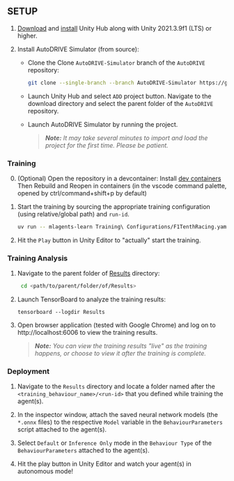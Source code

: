 ## SETUP

1. [Download](https://unity.com/download) and [install](https://docs.unity3d.com/hub/manual/InstallHub.html) Unity Hub along with Unity 2021.3.9f1 (LTS) or higher.

2. Install AutoDRIVE Simulator (from source):
     
    - Clone the Clone `AutoDRIVE-Simulator` branch of the `AutoDRIVE` repository:
    
      ```bash
      git clone --single-branch --branch AutoDRIVE-Simulator https://github.com/Tinker-Twins/AutoDRIVE.git
      ```
    - Launch Unity Hub and select `ADD` project button. Navigate to the download directory and select the parent folder of the `AutoDRIVE` repository.
  
    - Launch AutoDRIVE Simulator by running the project.
      > ***Note:*** *It may take several minutes to import and load the project for the first time. Please be patient.*

### Training
0. (Optional) Open the repository in a devcontainer:
  Install [dev containers](https://marketplace.visualstudio.com/items?itemName=ms-vscode-remote.remote-containers)
  Then Rebuild and Reopen in containers (in the vscode command palette, opened by ctrl/command+shift+p by default)

1. Start the training by sourcing the appropriate training configuration (using relative/global path) and `run-id`.
  
    ```bash
    uv run -- mlagents-learn Training\ Configurations/F1TenthRacing.yaml --run-id=run1
    ```

2. Hit the `Play` button in Unity Editor to "actually" start the training.

### Training Analysis

1. Navigate to the parent folder of [Results](https://github.com/Tinker-Twins/Computing-and-Simulation-for-Autonomy/tree/main/Project%20Workspace/Results) directory:
   
   ```bash
    cd <path/to/parent/folder/of/Results>
    ```

2. Launch TensorBoard to analyze the training results:
   
   ```
   tensorboard --logdir Results
   ```

3. Open browser application (tested with Google Chrome) and log on to http://localhost:6006 to view the training results.

    > ***Note:*** *You can view the training results "live" as the training happens, or choose to view it after the training is complete.*

### Deployment

1. Navigate to the `Results` directory and locate a folder named after the `<training_behaviour_name>/<run-id>` that you defined while training the agent(s).

2. In the inspector window, attach the saved neural network models (the `*.onnx` files) to the respective `Model` variable in the `BehaviourParameters` script attached to the agent(s).

3. Select `Default` or `Inference Only` mode in the `Behaviour Type` of the `BehaviourParameters` attached to the agent(s).

4. Hit the play button in Unity Editor and watch your agent(s) in autonomous mode!
